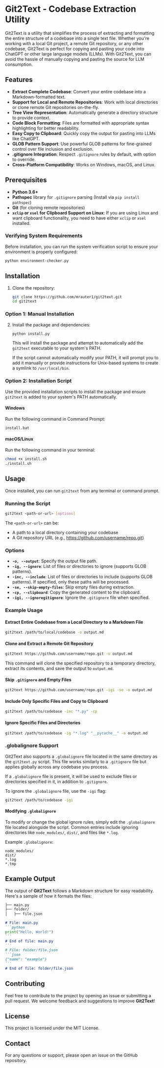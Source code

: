 # Git2Text - Codebase Extraction Utility

Git2Text is a utility that simplifies the process of extracting and formatting the entire structure of a codebase into a single text file. Whether you're working with a local Git project, a remote Git repository, or any other codebase, Git2Text is perfect for copying and pasting your code into ChatGPT or other large language models (LLMs). With Git2Text, you can avoid the hassle of manually copying and pasting the source for LLM consumption.

## Features

- **Extract Complete Codebase**: Convert your entire codebase into a Markdown-formatted text.
- **Support for Local and Remote Repositories**: Work with local directories or clone remote Git repositories on-the-fly.
- **Tree View Representation**: Automatically generate a directory structure to provide context.
- **Code Block Formatting**: Files are formatted with appropriate syntax highlighting for better readability.
- **Easy Copy to Clipboard**: Quickly copy the output for pasting into LLMs like ChatGPT.
- **GLOB Pattern Support**: Use powerful GLOB patterns for fine-grained control over file inclusion and exclusion.
- **.gitignore Integration**: Respect `.gitignore` rules by default, with option to override.
- **Cross-Platform Compatibility**: Works on Windows, macOS, and Linux.

## Prerequisites

- **Python 3.6+**
- **Pathspec** library for `.gitignore` parsing (Install via `pip install pathspec`)
- **Git** (for cloning remote repositories)
- **`xclip` or `xsel` for Clipboard Support on Linux**: If you are using Linux and want clipboard functionality, you need to have either `xclip` or `xsel` installed.

### Verifying System Requirements

Before installation, you can run the system verification script to ensure your environment is properly configured:

```bash
python environment-checker.py
```

## Installation

1. Clone the repository:
   ```bash
   git clone https://github.com/mrauter1/git2text.git
   cd git2text
   ```

### Option 1: Manual Installation

2. Install the package and dependencies:
   ```bash
   python install.py
   ```

   This will install the package and attempt to automatically add the `git2text` executable to your system's PATH.

   If the script cannot automatically modify your PATH, it will prompt you to add it manually or provide instructions for Unix-based systems to create a symlink to `/usr/local/bin`.

### Option 2: Installation Script

Use the provided installation scripts to install the package and ensure `git2text` is added to your system's PATH automatically.

#### Windows
Run the following command in Command Prompt:

```bash
install.bat
```

#### macOS/Linux
Run the following command in your terminal:

```bash
chmod +x install.sh
./install.sh
```

## Usage

Once installed, you can run `git2text` from any terminal or command prompt.

### Running the Script

```bash
git2text <path-or-url> [options]
```

The `<path-or-url>` can be:
- A path to a local directory containing your codebase
- A Git repository URL (e.g., https://github.com/username/repo.git)

### Options

- **`-o, --output`**: Specify the output file path.
- **`-ig, --ignore`**: List of files or directories to ignore (supports GLOB patterns).
- **`-inc, --include`**: List of files or directories to include (supports GLOB patterns). If specified, only these paths will be processed.
- **`-se, --skip-empty-files`**: Skip empty files during extraction.
- **`-cp, --clipboard`**: Copy the generated content to the clipboard.
- **`-igi, --ignoregitignore`**: Ignore the `.gitignore` file when specified.

### Example Usage

#### Extract Entire Codebase from a Local Directory to a Markdown File

```bash
git2text /path/to/local/codebase -o output.md
```

#### Clone and Extract a Remote Git Repository

```bash
git2text https://github.com/username/repo.git -o output.md
```

This command will clone the specified repository to a temporary directory, extract its contents, and save the output to `output.md`.

#### Skip `.gitignore` and Empty Files

```bash
git2text https://github.com/username/repo.git -igi -se -o output.md
```

#### Include Only Specific Files and Copy to Clipboard

```bash
git2text /path/to/codebase -inc "*.py" -cp
```

#### Ignore Specific Files and Directories

```bash
git2text /path/to/codebase -ig "*.log" "__pycache__" -o output.md
```

### .globalignore Support

Git2Text also supports a `.globalignore` file located in the same directory as the `git2text.py` script. This file works similarly to a `.gitignore` file but applies globally across any codebase you process.

If a `.globalignore` file is present, it will be used to exclude files or directories specified in it, in addition to `.gitignore`.

To ignore the `.globalignore` file, use the `-igi` flag:
```bash
git2text /path/to/codebase -igi
```

#### Modifying `.globalignore`
To modify or change the global ignore rules, simply edit the `.globalignore` file located alongside the script. Common entries include ignoring directories like `node_modules/`, `dist/`, and files like `*.log`.

Example `.globalignore`:

```
node_modules/
dist/
*.log
*.tmp
```

## Example Output

The output of **Git2Text** follows a Markdown structure for easy readability. Here's a sample of how it formats the files:

````markdown
├── main.py
├── folder/
│   ├── file.json

# File: main.py
```python
print("Hello, World!")
```
# End of file: main.py
```
# File: folder/file.json
```json
{"name": "example"}
```
# End of file: folder/file.json
````

## Contributing

Feel free to contribute to the project by opening an issue or submitting a pull request. We welcome feedback and suggestions to improve **Git2Text**!

## License

This project is licensed under the MIT License.

## Contact

For any questions or support, please open an issue on the GitHub repository.


